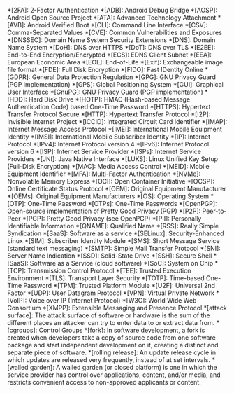 <!-- markdownlint-disable -->
*[2FA]: 2-Factor Authentication
*[ADB]: Android Debug Bridge
*[AOSP]: Android Open Source Project
*[ATA]: Advanced Technology Attachment
*[AVB]: Android Verified Boot
*[CLI]: Command Line Interface
*[CSV]: Comma-Separated Values
*[CVE]: Common Vulnerabilities and Exposures
*[DNSSEC]: Domain Name System Security Extensions
*[DNS]: Domain Name System
*[DoH]: DNS over HTTPS
*[DoT]: DNS over TLS
*[E2EE]: End-to-End Encryption/Encrypted
*[ECS]: EDNS Client Subnet
*[EEA]: European Economic Area
*[EOL]: End-of-Life
*[Exif]: Exchangeable image file format
*[FDE]: Full Disk Encryption
*[FIDO]: Fast IDentity Online
*[GDPR]: General Data Protection Regulation
*[GPG]: GNU Privacy Guard (PGP implementation)
*[GPS]: Global Positioning System
*[GUI]: Graphical User Interface
*[GnuPG]: GNU Privacy Guard (PGP implementation)
*[HDD]: Hard Disk Drive
*[HOTP]: HMAC (Hash-based Message Authentication Code) based One-Time Password
*[HTTPS]: Hypertext Transfer Protocol Secure
*[HTTP]: Hypertext Transfer Protocol
*[I2P]: Invisible Internet Project
*[ICCID]: Integrated Circuit Card Identifier
*[IMAP]: Internet Message Access Protocol
*[IMEI]: International Mobile Equipment Identity
*[IMSI]: International Mobile Subscriber Identity
*[IP]: Internet Protocol
*[IPv4]: Internet Protocol version 4
*[IPv6]: Internet Protocol version 6
*[ISP]: Internet Service Provider
*[ISPs]: Internet Service Providers
*[JNI]: Java Native Interface
*[LUKS]: Linux Unified Key Setup (Full-Disk Encryption)
*[MAC]: Media Access Control
*[MEID]: Mobile Equipment Identifier
*[MFA]: Multi-Factor Authentication
*[NVMe]: Nonvolatile Memory Express
*[OCI]: Open Container Initiative
*[OCSP]: Online Certificate Status Protocol
*[OEM]: Original Equipment Manufacturer
*[OEMs]: Original Equipment Manufacturers
*[OS]: Operating System
*[OTP]: One-Time Password
*[OTPs]: One-Time Passwords
*[OpenPGP]: Open-source implementation of Pretty Good Privacy (PGP)
*[P2P]: Peer-to-Peer
*[PGP]: Pretty Good Privacy (see OpenPGP)
*[PII]: Personally Identifiable Information
*[QNAME]: Qualified Name
*[RSS]: Really Simple Syndication
*[SaaS]: Software as a service
*[SELinux]: Security-Enhanced Linux
*[SIM]: Subscriber Identity Module
*[SMS]: Short Message Service (standard text messaging)
*[SMTP]: Simple Mail Transfer Protocol
*[SNI]: Server Name Indication
*[SSD]: Solid-State Drive
*[SSH]: Secure Shell
*[SaaS]: Software as a Service (cloud software)
*[SoC]: System on Chip
*[TCP]: Transmission Control Protocol
*[TEE]: Trusted Execution Environment
*[TLS]: Transport Layer Security
*[TOTP]: Time-based One-Time Password
*[TPM]: Trusted Platform Module
*[U2F]: Universal 2nd Factor
*[UDP]: User Datagram Protocol
*[VPN]: Virtual Private Network
*[VoIP]: Voice over IP (Internet Protocol)
*[W3C]: World Wide Web Consortium
*[XMPP]: Extensible Messaging and Presence Protocol
*[attack surface]: The attack surface of software or hardware is the sum of the different places an attacker can try to enter data to or extract data from.
*[cgroups]: Control Groups
*[fork]: In software development, a fork is created when developers take a copy of source code from one software package and start independent development on it, creating a distinct and separate piece of software.
*[rolling release]: An update release cycle in which updates are released very frequently, instead of at set intervals.
*[walled garden]: A walled garden (or closed platform) is one in which the service provider has control over applications, content, and/or media, and restricts convenient access to non-approved applicants or content.
